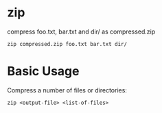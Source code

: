 # zip

compress foo.txt, bar.txt and dir/ as compressed.zip

    zip compressed.zip foo.txt bar.txt dir/



# Basic Usage

Compress a number of files or directories:

    zip <output-file> <list-of-files>


